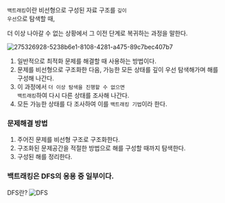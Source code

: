 <code>백트래킹</code>이란 비선형으로 구성된 자료 구조를 <code>깊이 우선</code>으로 탐색할 때, 

더 이상 나아갈 수 없는 상황에서 그 이전 단계로 복귀하는 과정을 말한다.

![275326928-5238b6e1-8108-4281-a475-89c7bec407b7](https://github.com/in-ch/tech-inverview-study/assets/49556566/bf3ba0c5-3025-4208-a455-be537f5acab8)

1. 일반적으로 최적화 문제를 해결할 때 사용하는 방법이다.
2. 문제를 비선형으로 구조화한 다음, 가능한 모든 상태를 깊이 우선 탐색해가며 해를 구성해 나간다.
3. 이 과정에서 <code>더 이상 탐색을 진행할 수 없으면 백트래킹</code>하여 다시 다른 상태를 조사해 나간다.
4. 모든 가능한 상태를 다 조사하여 이를 <code>백트래킹 기법</code>이라 한다.

### 문제해결 방법

1. 주어진 문제를 비선형 구조로 구조화한다.
2. 구조화된 문제공간을 적절한 방법으로 해를 구성할 때까지 탐색한다.
3. 구성된 해를 정리한다.

### 백트래킹은 DFS의 응용 중 일부이다.
DFS란?
![DFS](https://github.com/in-ch/tech-inverview-study/assets/49556566/dad4a255-fe5a-4818-b3b4-8943a3b8ceb7)